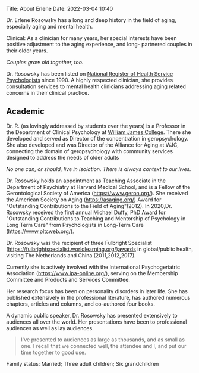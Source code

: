 Title: About Erlene
Date: 2022-03-04 10:40

Dr. Erlene Rosowsky has a long and deep history in the field of aging, especially aging and mental health.

Clinical: As a clinician for many years, her special interests have been positive adjustment to the aging experience, and long- partnered couples in their older years.

*Couples grow old together, too.*

Dr. Rosowsky has been listed on [National Register of Health Service Psychologists](https://www.nationalregister.org/) since 1990. A highly respected clinician, she provides consultation services to mental health clinicians addressing aging related concerns in their clinical practice.

## Academic

Dr. R. (as lovingly addressed by students over the years) is a Professor in the Department of Clinical Psychology at [William James College](https://www.williamjames.edu/). There she developed and served as Director of the concentration in geropsychology. She also developed and was Director of the Alliance for Aging at WJC, connecting the domain of geropsychology with community services designed to address the needs of older adults

*No one can, or should, live in isolation. There is always context to our lives.*

Dr. Rosowsky holds an appointment as Teaching Associate in the Department of Psychiatry at Harvard Medical School, and is a Fellow of the Gerontological Society of America (<https://www.geron.org/>). She received the American Society on Aging (<https://asaging.org/>) Award for "Outstanding Contributions to the Field of Aging"(2012). In 2020,Dr. Rosowsky received the first annual Michael Duffy, PhD Award for "Outstanding Contributions to Teaching and Mentorship of Psychology in Long Term Care" from Psychologists in Long-Term Care (<https://www.pltcweb.org/>).

Dr. Rosowsky was the recipient of three Fulbright Specialist (<https://fulbrightspecialist.worldlearning.org/)awards> in global/public health, visiting The Netherlands and China (2011,2012,2017).

Currently she is actively involved with the International Psychogeriatric Association (<https://www.ipa-online.org/>), serving on the Membership Committee and Products and Services Committee.

Her research focus has been on personality disorders in later life. She has published extensively in the professional literature, has authored numerous chapters, articles and columns, and co-authored four books.

A dynamic public speaker, Dr. Rosowsky has presented extensively to audiences all over the world. Her presentations have been to professional audiences as well as lay audiences.

> I've presented to audiences as large as thousands, and as small as one. I recall that we connected well, the attendee and I, and put our time together to good use.

Family status: Married; Three adult children; Six grandchildren
